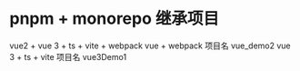 # pnpm + monorepo 继承项目

vue2 + vue 3 + ts + vite + webpack
vue + webpack 项目名 vue_demo2
vue 3 + ts + vite 项目名 vue3Demo1
